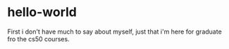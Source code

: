 # hello-world
First
i don't have much to say about myself, just that i'm here for graduate fro the cs50 courses.
